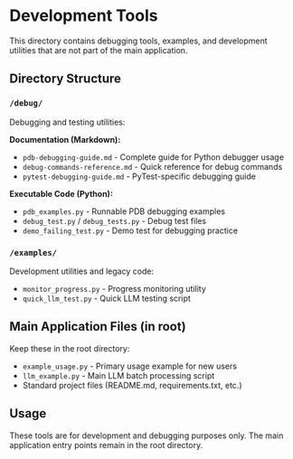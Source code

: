 # Development Tools

This directory contains debugging tools, examples, and development utilities that are not part of the main application.

## Directory Structure

### `/debug/`
Debugging and testing utilities:

**Documentation (Markdown):**
- `pdb-debugging-guide.md` - Complete guide for Python debugger usage
- `debug-commands-reference.md` - Quick reference for debug commands
- `pytest-debugging-guide.md` - PyTest-specific debugging guide

**Executable Code (Python):**
- `pdb_examples.py` - Runnable PDB debugging examples
- `debug_test.py` / `debug_tests.py` - Debug test files
- `demo_failing_test.py` - Demo test for debugging practice

### `/examples/`
Development utilities and legacy code:
- `monitor_progress.py` - Progress monitoring utility
- `quick_llm_test.py` - Quick LLM testing script

## Main Application Files (in root)

Keep these in the root directory:
- `example_usage.py` - Primary usage example for new users
- `llm_example.py` - Main LLM batch processing script
- Standard project files (README.md, requirements.txt, etc.)

## Usage

These tools are for development and debugging purposes only. The main application entry points remain in the root directory.
